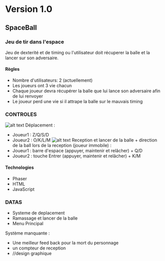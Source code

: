 # Version 1.0
## SpaceBall
### Jeu de tir dans l'espace

Jeu de dexterité et de timing ou l'utilisateur doit récuperer la balle et la lancer sur son adversaire.

#### Règles
* Nombre d'utilisateurs: 2 (actuellement)
* Les joueurs ont 3 vie chacun
* Chaque joueur devra récupérer la balle que lui lance son adversaire afin de lui renvoyer
* Le joueur perd une vie si il attrape la balle sur le mauvais timing

### CONTROLES
![alt text](https://github.com/ZerenCHEN/SpaceBall/tree/master/img/gif/control.gif) 
 Déplacement :
 * Joueur1 : Z/Q/S/D 
 * Joueur2 : O/K/L/M
![alt text](https://github.com/ZerenCHEN/SpaceBall/tree/master/img/gif/control_ball.gif)
 Reception et lancer de la balle + direction de la ball lors de la reception (joueur immobile) : 
  * Joueur1 : barre d'espace (appuyer, maintenir et relâcher) + Q/D
  * Joueur2 : touche Entrer (appuyer, maintenir et relâcher) + K/M


#### Technologies
* Phaser
* HTML
* JavaScript

### DATAS
* Systeme de deplacement
* Ramassage et lancer de la balle
* Menu Principal

Système manquante : 
* Une meilleur feed back pour la mort du personnage 
* un compteur de reception
* //design graphique
